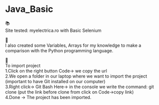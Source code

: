 # Java_Basic

📚\
Site tested: myelectrica.ro with Basic Selenium

📝\
I also created some Variables, Arrays for my knowledge to make a comparison with the Python programming language.

📝\
To import project\
1.Click on the right button Code-> we copy the url \
2.We open a folder in our laptop where we want to import the project (important to have Git installed on our computer)\
3.Right click-> Git Bash Here-> in the console we write the command: git clone (put the link before clone from click on Code->copy link) \
4.Done -> The project has been imported.